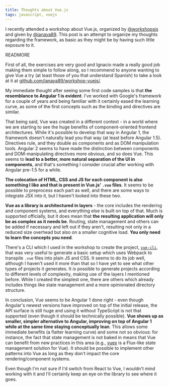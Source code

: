 ```yaml
---
title: Thoughts about Vue.js
tags: javascript, vuejs
---
```


I recently attended a workshop about Vue.js, organized by [@workshopsjs](https://twitter.com/workshopsjs) and given by [@ianaya89](https://twitter.com/ianaya89). This post is an attempt to organize my thoughts regarding the framework, as basic as they might be by having such little exposure to it.

READMORE

First of all, the exercises are very good and Ignacio made a really good job making them simple to follow along, so I recommend to anyone wanting to give Vue a try (at least those of you that understand Spanish) to take a look at it at [github.com/ianaya89/workshop-vuejs/](https://github.com/ianaya89/workshop-vuejs/).

My immediate thought after seeing some first code samples is that **the resemblance to Angular 1 is evident**. I've worked with Google's framework for a couple of years and being familiar with it certainly eased the learning curve, as some of the first concepts such as the binding and directives are similar.

That being said, Vue was created in a different context - in a world where we are starting to see the huge benefits of component-oriented frontend architectures. While it's possible to develop that way in Angular 1, the framework doesn't naturally lead you that way (at least before Angular 1.5). Directives rule, and they double as components and as DOM manipulation tools. Angular 2 seems to have made the distinction between components and DOM-manipulating directives more obvious, and so does Vue. This seems to **lead to a better, more natural separation of the UI in components**, and that's something I consider crucial after working with Angular pre-1.5 for a while.

**The colocation of HTML, CSS and JS for each component is also something I like and that is present in Vue.js' `.vue` files**. It seems to be possible to preprocess each part as well, and there are some ways to integrate JSX into it, but I haven't looked into these two.

**Vue as a library is architectured in layers** - the core includes the rendering and component systems, and everything else is built on top of that. Much is supported officially, but it does mean that **the resulting application will only be as complex as it needs be**. Routing, state management and others can be added if necessary and left out if they aren't, resulting not only in a reduced size overhead but also on a smaller cognitive load. **You only need to learn the concepts you need**.

There's a CLI which I used in the workshop to create the project, [`vue-cli`](https://github.com/vuejs/vue-cli), that was very useful to generate a basic setup which uses Webpack to transpile `.vue` files into plain JS and CSS. It seems to do its job well, although I haven't used it more than that so I have yet to see what other types of projects it generates. It _is_ possible to generate projects according to different levels of complexity, making use of the layers I mentioned before. While I created the simplest one, there are others which already includes things like state management and a more opinionated directory structure.

In conclusion, Vue seems to be Angular 1 done right - even though Angular's newest versions have improved on top of the initial release, the API surface is still huge and using it without TypeScript is not that supported (even though it should be technically possible). **Vue shows up as smaller, simpler alternative to Angular, improving on top of Angular 1 while at the same time staying conceptually lean**. This allows some immediate benefits (a flatter learning curve) and some not so obvious: for instance, the fact that state management is not baked in means that Vue can benefit from new practices in this area (e.g., [vuex](https://github.com/vuejs/vuex) is a Flux-like state management solution for Vue). It should be possible to implement other patterns into Vue as long as they don't impact the core rendering/component systems.

Even though I'm not sure if I'd switch from React to Vue, I wouldn't mind working with it and I'll certainly keep an eye on the library to see where it goes.
